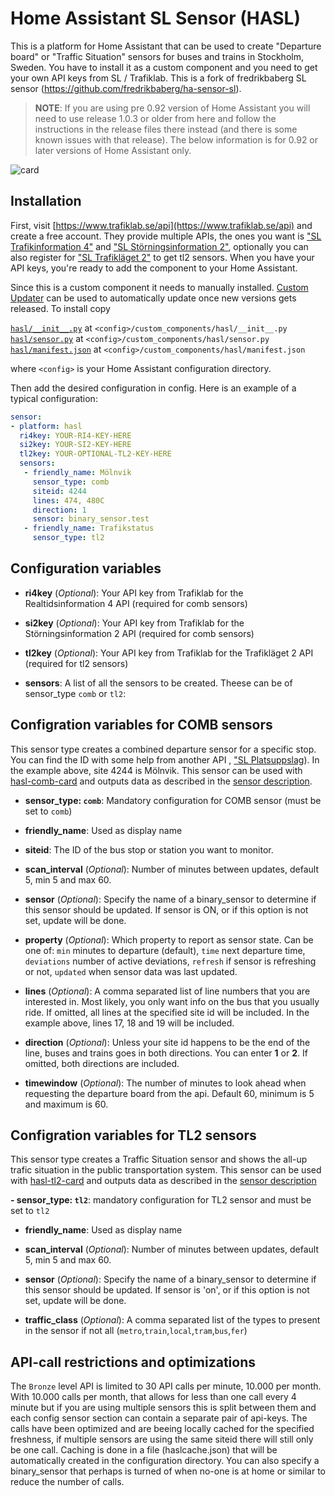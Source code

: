 Home Assistant SL Sensor (HASL)
===============================

This is a platform for Home Assistant that can be used to create "Departure board" or "Traffic Situation" sensors for buses and trains in Stockholm, Sweden. You have to install it as a custom component and you need to get your own API keys from SL / Trafiklab. This is a fork of fredrikbaberg SL sensor (https://github.com/fredrikbaberg/ha-sensor-sl).


>__NOTE__: If you are using pre 0.92 version of Home Assistant you will need to use release 1.0.3 or older from here and follow the instructions in the release files there instead (and there is some known issues with that release). The below information is for 0.92 or later versions of Home Assistant only.

![card](https://user-images.githubusercontent.com/8133650/56198334-0a150f00-603b-11e9-9e93-92be212d7f7b.PNG)

## Installation

First, visit [https://www.trafiklab.se/api](https://www.trafiklab.se/api) and create a free account. They provide multiple APIs, the ones you want is ["SL Trafikinformation 4"](https://www.trafiklab.se/api/sl-realtidsinformation-4) and ["SL Störningsinformation 2"](https://www.trafiklab.se/api/sl-storningsinformation-2), optionally you can also register for ["SL Trafikläget 2"](https://www.trafiklab.se/api/sl-trafiklaget-2) to get tl2 sensors. When you have your API keys, you're ready to add the component to your Home Assistant.

Since this is a custom component it needs to manually installed. [Custom Updater](custom_updater.md) can be used to automatically update once new versions gets released. To install copy

[`hasl/__init__.py`](https://github.com/DSorlov/ha-sensor-sl/blob/hasl/custom_components/hasl/__init__.py) at `<config>/custom_components/hasl/__init__.py`  
[`hasl/sensor.py`](https://github.com/DSorlov/ha-sensor-sl/blob/hasl/custom_components/hasl/sensor.py) at `<config>/custom_components/hasl/sensor.py`  
[`hasl/manifest.json`](https://github.com/DSorlov/ha-sensor-sl/blob/hasl/custom_components/hasl/manifest.json) at `<config>/custom_components/hasl/manifest.json`

where `<config>` is your Home Assistant configuration directory.

Then add the desired configuration in config. Here is an example of a typical configuration:
 
```yaml
sensor:
- platform: hasl
  ri4key: YOUR-RI4-KEY-HERE
  si2key: YOUR-SI2-KEY-HERE
  tl2key: YOUR-OPTIONAL-TL2-KEY-HERE
  sensors:
   - friendly_name: Mölnvik
     sensor_type: comb
     siteid: 4244
     lines: 474, 480C
     direction: 1
     sensor: binary_sensor.test
   - friendly_name: Trafikstatus
     sensor_type: tl2
```
## Configuration variables
- **ri4key** (*Optional*): Your API key from Trafiklab for the Realtidsinformation 4 API (required for comb sensors)

- **si2key** (*Optional*): Your API key from Trafiklab for the Störningsinformation 2 API (required for comb sensors)

- **tl2key** (*Optional*): Your API key from Trafiklab for the Trafikläget 2 API (required for tl2 sensors)

- **sensors**: A list of all the sensors to be created. Theese can be of sensor_type `comb` or `tl2`:
  
  
## Configration variables for COMB sensors
This sensor type creates a combined departure sensor for a specific stop. You can find the ID with some help from another API , ["SL Platsuppslag](https://www.trafiklab.se/api/sl-platsuppslag/konsol)).  In the example above, site 4244 is Mölnvik. This sensor can be used with [hasl-comb-card](hasl-comb-card.md) and outputs data as described in the [sensor description](comb_sensor.md). 

 - **sensor_type: `comb`**:  Mandatory configuration for COMB sensor (must be set to `comb`)
 
 - **friendly_name**: Used as display name

 - **siteid**: The ID of the bus stop or station you want to monitor.  

 - **scan_interval** (*Optional*): Number of minutes between updates, default 5, min 5 and max 60.

 - **sensor** (*Optional*): Specify the name of a binary_sensor to determine if this sensor should be updated. If sensor is ON, or if this option is not set, update will be done.

 - **property** (*Optional*): Which property to report as sensor state. Can be one of: `min` minutes to departure (default), `time` next departure time, `deviations` number of active deviations, `refresh` if sensor is refreshing or not, `updated` when sensor data was last updated.

 - **lines** (*Optional*): A comma separated list of line numbers that you are interested in. Most likely, you only want info on the bus that you usually ride.  If omitted, all lines at the specified site id will be included.  In the example above, lines 17, 18 and 19 will be included.

 - **direction** (*Optional*): Unless your site id happens to be the end of the line, buses and trains goes in both directions.  You can enter **1** or **2**.  If omitted, both directions are included. 

 - **timewindow** (*Optional*): The number of minutes to look ahead when requesting the departure board from the api. Default 60, minimum is 5 and maximum is 60.

## Configration variables for TL2 sensors
This sensor type creates a Traffic Situation sensor and shows the all-up trafic situation in the public transportation system. This sensor can be used with [hasl-tl2-card](hasl-tl2-card.md) and outputs data as described in the [sensor description](tl2_sensor.md)

**- sensor_type: `tl2`**:  mandatory configuration for TL2 sensor and must be set to `tl2`
  
 - **friendly_name**: Used as display name

 - **scan_interval** (*Optional*): Number of minutes between updates, default 5, min 5 and max 60.

 - **sensor** (*Optional*): Specify the name of a binary_sensor to determine if this sensor should be updated. If sensor is 'on', or if this option is not set, update will be done.

 - **traffic_class** (*Optional*): A comma separated list of the types to present in the sensor if not all (`metro`,`train`,`local`,`tram`,`bus`,`fer`)
  

## API-call restrictions and optimizations

The `Bronze` level API is limited to 30 API calls per minute, 10.000 per month. With 10.000 calls per month, that allows for less than one call every 4 minute but if you are using multiple sensors this is split between them and each config sensor section can contain a separate pair of api-keys.
The calls have been optimized and are beeing locally cached for the specified freshness, if multiple sensors are using the same siteid there will still only be one call. Caching is done in a file (haslcache.json) that will be automatically created in the configuration directory.
You can also specify a binary_sensor that perhaps is turned of when no-one is at home or similar to reduce the number of calls.